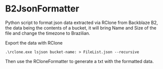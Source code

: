 # B2JsonFormatter
Python script to format json data extracted via RClone from Backblaze B2, the data being the contents of a bucket, it will bring Name and Size of the file and change the timezone to Brazilian.

Export the data with RClone

`.\rclone.exe lsjson bucket-name: > FileList.json --recursive`  

Then use the RCloneFormatter to generate a txt with the formatted data.
